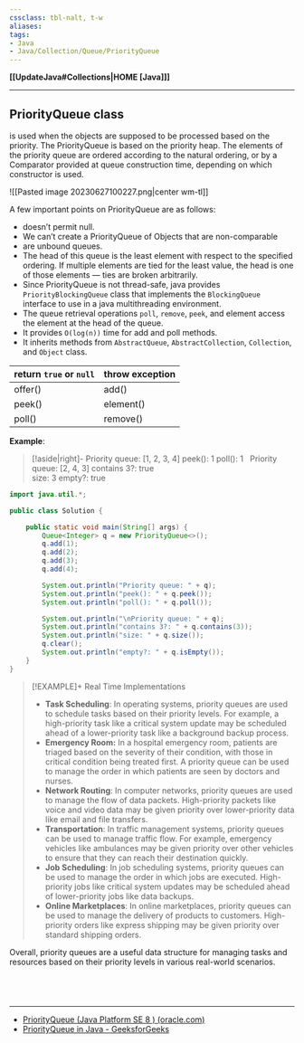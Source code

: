 ```yaml
---
cssclass: tbl-nalt, t-w
aliases:
tags:
- Java
- Java/Collection/Queue/PriorityQueue
---
```

**[[UpdateJava#Collections|HOME [Java]]]**

---
## PriorityQueue class
is used when the objects are supposed to be processed based on the priority. The PriorityQueue is based on the priority heap. The elements of the priority queue are ordered according to the natural ordering, or by a Comparator provided at queue construction time, depending on which constructor is used.

![[Pasted image 20230627100227.png|center wm-tl]]

A few important points on PriorityQueue are as follows: 
- doesn’t permit null.
- We can’t create a PriorityQueue of Objects that are non-comparable
- are unbound queues.
- The head of this queue is the least element with respect to the specified ordering. If multiple elements are tied for the least value, the head is one of those elements — ties are broken arbitrarily.
- Since PriorityQueue is not thread-safe, java provides `PriorityBlockingQueue` class that implements the `BlockingQueue` interface to use in a java multithreading environment.
- The queue retrieval operations `poll`,  `remove`,  `peek`, and element access the element at the head of the queue.
- It provides `O(log(n))` time for add and poll methods.
- It inherits methods from `AbstractQueue`, `AbstractCollection`, `Collection`, and `Object` class.

| <center>return `true` or `null`</center> | <center>throw exception</center> |
| ---------------------------------------- | -------------------------------- |
| offer()                                  | add()                            |
| peek()                                   | element()                        |
| poll()                                   | remove()                         | 

**Example**:
>[!aside|right]-
> Priority queue: [1, 2, 3, 4]
> peek(): 1
> poll(): 1
> &nbsp;
> Priority queue: [2, 4, 3]
> contains 3?: true        
> size: 3
> empty?: true

```java
import java.util.*;

public class Solution {

    public static void main(String[] args) {
        Queue<Integer> q = new PriorityQueue<>();
        q.add(1);
        q.add(2);
        q.add(3);
        q.add(4);

        System.out.println("Priority queue: " + q);
        System.out.println("peek(): " + q.peek());
        System.out.println("poll(): " + q.poll());

        System.out.println("\nPriority queue: " + q);
        System.out.println("contains 3?: " + q.contains(3));
        System.out.println("size: " + q.size());
        q.clear();
        System.out.println("empty?: " + q.isEmpty());
    }
}
```

>[!EXAMPLE]+ Real Time Implementations
> - **Task Scheduling**: In operating systems, priority queues are used to schedule tasks based on their priority levels. For example, a high-priority task like a critical system update may be scheduled ahead of a lower-priority task like a background backup process.
> - **Emergency Room:** In a hospital emergency room, patients are triaged based on the severity of their condition, with those in critical condition being treated first. A priority queue can be used to manage the order in which patients are seen by doctors and nurses.
> - **Network Routing**: In computer networks, priority queues are used to manage the flow of data packets. High-priority packets like voice and video data may be given priority over lower-priority data like email and file transfers.
> - **Transportation**: In traffic management systems, priority queues can be used to manage traffic flow. For example, emergency vehicles like ambulances may be given priority over other vehicles to ensure that they can reach their destination quickly.
> - **Job Scheduling**: In job scheduling systems, priority queues can be used to manage the order in which jobs are executed. High-priority jobs like critical system updates may be scheduled ahead of lower-priority jobs like data backups.
> - **Online Marketplaces**: In online marketplaces, priority queues can be used to manage the delivery of products to customers. High-priority orders like express shipping may be given priority over standard shipping orders.

Overall, priority queues are a useful data structure for managing tasks and resources based on their priority levels in various real-world scenarios.

<br>

# 
---
- [PriorityQueue (Java Platform SE 8 ) (oracle.com)](https://docs.oracle.com/javase/8/docs/api/java/util/PriorityQueue.html)
- [PriorityQueue in Java - GeeksforGeeks](https://www.geeksforgeeks.org/priority-queue-class-in-java/)